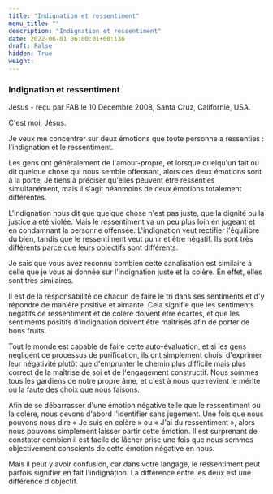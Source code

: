 ```yaml
---
title: "Indignation et ressentiment"
menu_title: ""
description: "Indignation et ressentiment"
date: 2022-06-01 06:00:01+00:136
draft: False
hidden: True
weight:
---
```

### Indignation et ressentiment

Jésus - reçu par FAB le 10 Décembre 2008, Santa Cruz, Californie, USA.

C'est moi, Jésus.

Je veux me concentrer sur deux émotions que toute personne a ressenties : l'indignation et le ressentiment.

Les gens ont généralement de l'amour-propre, et lorsque quelqu'un fait ou dit quelque chose qui nous semble offensant, alors ces deux émotions sont à la porte,
Je tiens à préciser qu'elles peuvent être ressenties simultanément, mais il s'agit néanmoins de deux émotions totalement différentes.

L'indignation nous dit que quelque chose n'est pas juste, que la dignité ou la justice a été violée. Mais le ressentiment va un peu plus loin en jugeant et en condamnant la personne offensée.
L'indignation veut rectifier l'équilibre du bien, tandis que le ressentiment veut punir et être négatif. Ils sont très différents parce que leurs objectifs sont différents.

Je sais que vous avez reconnu combien cette canalisation est similaire à celle que je vous ai donnée sur l'indignation juste et la colère. En effet, elles sont très similaires.

Il est de la responsabilité de chacun de faire le tri dans ses sentiments et d'y répondre de manière positive et aimante. Cela signifie que les sentiments négatifs de ressentiment et de colère doivent être écartés, et que les sentiments positifs d'indignation doivent être maîtrisés afin de porter de bons fruits.

Tout le monde est capable de faire cette auto-évaluation, et si les gens négligent ce processus de purification, ils ont simplement choisi d'exprimer leur négativité plutôt que d'emprunter le chemin plus difficile mais plus correct de la maîtrise de soi et de l'engagement constructif. Nous sommes tous les gardiens de notre propre âme, et c'est à nous que revient le mérite ou la faute des choix que nous faisons.

Afin de se débarrasser d'une émotion négative telle que le ressentiment ou la colère, nous devons d'abord l'identifier sans jugement. Une fois que nous pouvons nous dire « Je suis en colère » ou « J'ai du ressentiment », alors nous pouvons simplement laisser partir cette émotion. Il est surprenant de constater combien il est facile de lâcher prise une fois que nous sommes objectivement conscients de cette émotion négative en nous.

Mais il peut y avoir confusion, car dans votre langage, le ressentiment peut parfois signifier en fait l'indignation. La différence entre les deux est une différence d'objectif.